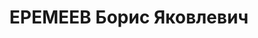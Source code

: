 ---
title: ЕРЕМЕЕВ Борис Яковлевич
description: "Род. в 1911, ВСЖД, ст. Байкал. Проживал: г. Красноярск. Техник-электрик\
  \ на ПРВЗ \n  Арестован 29.04.1937. Обв.: террористическая деятельность. Приговор:\
  \ ВК ВС СССР, 15.07.1938 – ВМН. Расстрелян 15.07.1938, в г. Красноярске. \n  Реабилитирован\
  \ ВК ВС СССР 22.02.1958"
---